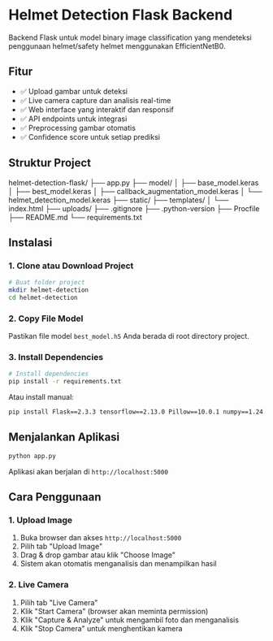 # Helmet Detection Flask Backend

Backend Flask untuk model binary image classification yang mendeteksi penggunaan helmet/safety helmet menggunakan EfficientNetB0.

## Fitur

-   ✅ Upload gambar untuk deteksi
-   ✅ Live camera capture dan analisis real-time
-   ✅ Web interface yang interaktif dan responsif
-   ✅ API endpoints untuk integrasi
-   ✅ Preprocessing gambar otomatis
-   ✅ Confidence score untuk setiap prediksi

## Struktur Project

helmet-detection-flask/
├── app.py
├── model/
│ ├── base_model.keras
│ ├── best_model.keras
│ ├── callback_augmentation_model.keras
│ └── helmet_detection_model.keras
├── static/
├── templates/
│ └── index.html
├── uploads/
├── .gitignore
├── .python-version
├── Procfile
├── README.md
└── requirements.txt

## Instalasi

### 1. Clone atau Download Project

```bash
# Buat folder project
mkdir helmet-detection
cd helmet-detection
```

### 2. Copy File Model

Pastikan file model `best_model.h5` Anda berada di root directory project.

### 3. Install Dependencies

```bash
# Install dependencies
pip install -r requirements.txt
```

Atau install manual:

```bash
pip install Flask==2.3.3 tensorflow==2.13.0 Pillow==10.0.1 numpy==1.24.3 opencv-python==4.8.1.78 Werkzeug==2.3.7
```

## Menjalankan Aplikasi

```bash
python app.py
```

Aplikasi akan berjalan di `http://localhost:5000`

## Cara Penggunaan

### 1. Upload Image

1. Buka browser dan akses `http://localhost:5000`
2. Pilih tab "Upload Image"
3. Drag & drop gambar atau klik "Choose Image"
4. Sistem akan otomatis menganalisis dan menampilkan hasil

### 2. Live Camera

1. Pilih tab "Live Camera"
2. Klik "Start Camera" (browser akan meminta permission)
3. Klik "Capture & Analyze" untuk mengambil foto dan menganalisis
4. Klik "Stop Camera" untuk menghentikan kamera
